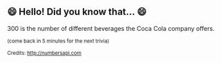 ## 😄 Hello! Did you know that... 😄
300 is the number of different beverages the Coca Cola company offers.

<sup>(come back in 5 minutes for the next trivia)</sup>


<sup>Credits: http://numbersapi.com</sup>
